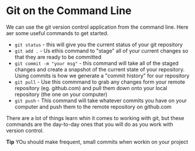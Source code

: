 # Git on the Command Line

We can use the git version control application from the command line. Here aer some useful commands to get started.

- `git status` - this will give you the current status of your git repository
- `git add .` - Us ethis command to "stage" all of your current changes so that they are ready to be committed
- `git commit -m "your msg"` - this command will take all of the staged changes and create a snapshot of the current state of your repository. Using commits is how we generate a "commit history" for our repository
- `git pull` - Use this commmand to grab any changes form your remote repository (eg. github.com) and pull them down onto your local repository (the one on your computer)
- `git push` - This command will take whatever commits you have on your computer and push them to the remote repository on github.com

There are a lot of things learn whin it comes to working with git, but these commands are the day-to-day ones that you will do as you work with version control.

**Tip** YOu should make frequent, small commits when workin on your project

